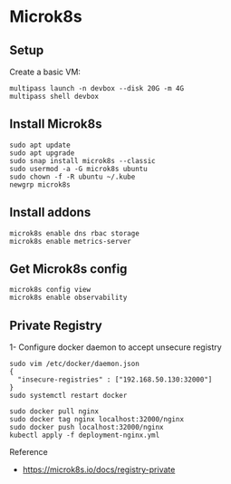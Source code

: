 # Microk8s

## Setup

Create a basic VM:
```
multipass launch -n devbox --disk 20G -m 4G
multipass shell devbox
```

## Install Microk8s

```
sudo apt update
sudo apt upgrade
sudo snap install microk8s --classic
sudo usermod -a -G microk8s ubuntu
sudo chown -f -R ubuntu ~/.kube
newgrp microk8s
```

## Install addons

```
microk8s enable dns rbac storage
microk8s enable metrics-server
```

## Get Microk8s config

```
microk8s config view
microk8s enable observability
```

## Private Registry

1- Configure docker daemon to accept unsecure registry
```
sudo vim /etc/docker/daemon.json
{
  "insecure-registries" : ["192.168.50.130:32000"]
}
sudo systemctl restart docker
```

```
sudo docker pull nginx
sudo docker tag nginx localhost:32000/nginx
sudo docker push localhost:32000/nginx
kubectl apply -f deployment-nginx.yml
```

Reference
- https://microk8s.io/docs/registry-private
